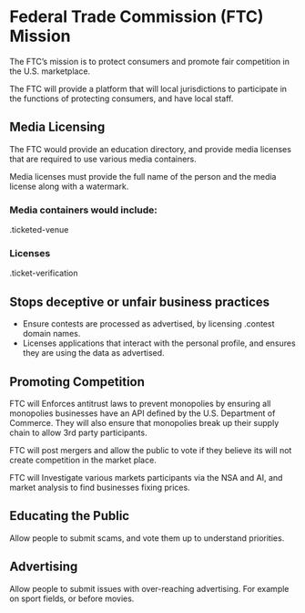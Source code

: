# Federal Trade Commission (FTC) Mission

The FTC’s mission is to protect consumers and promote fair competition in the U.S. marketplace.

The FTC will provide a platform that will local jurisdictions to participate in the functions of protecting consumers, and have local staff.

## Media Licensing

The FTC would provide an education directory, and provide media licenses that are required to use various media containers.

Media licenses must provide the full name of the person and the media license along with a watermark.

### Media containers would include:

.ticketed-venue

### Licenses

.ticket-verification

## Stops deceptive or unfair business practices

- Ensure contests are processed as advertised, by licensing .contest domain names.
- Licenses applications that interact with the personal profile, and ensures they are using the data as advertised.

## Promoting Competition

FTC will Enforces antitrust laws to prevent monopolies by ensuring all monopolies businesses have an API defined by the U.S. Department of Commerce. They will also ensure that monopolies break up their supply chain to allow 3rd party participants.

FTC will post mergers and allow the public to vote if they believe its will not create competition in the market place.

FTC will Investigate various markets participants via the NSA and AI, and market analysis to find businesses fixing prices.

## Educating the Public

Allow people to submit scams, and vote them up to understand priorities.

## Advertising

Allow people to submit issues with over-reaching advertising. For example on sport fields, or before movies.

